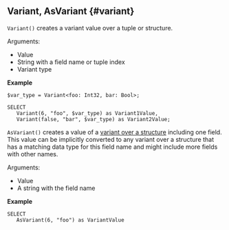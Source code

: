 ## Variant, AsVariant {#variant}

`Variant()` creates a variant value over a tuple or structure.

Arguments:

* Value
* String with a field name or tuple index
* Variant type

**Example**

```yql
$var_type = Variant<foo: Int32, bar: Bool>;

SELECT
   Variant(6, "foo", $var_type) as Variant1Value,
   Variant(false, "bar", $var_type) as Variant2Value;
```

`AsVariant()` creates a value of a [variant over a structure](../../../types/containers.md) including one field. This value can be implicitly converted to any variant over a structure that has a matching data type for this field name and might include more fields with other names.

Arguments:

* Value
* A string with the field name

**Example**

```yql
SELECT
   AsVariant(6, "foo") as VariantValue
```

